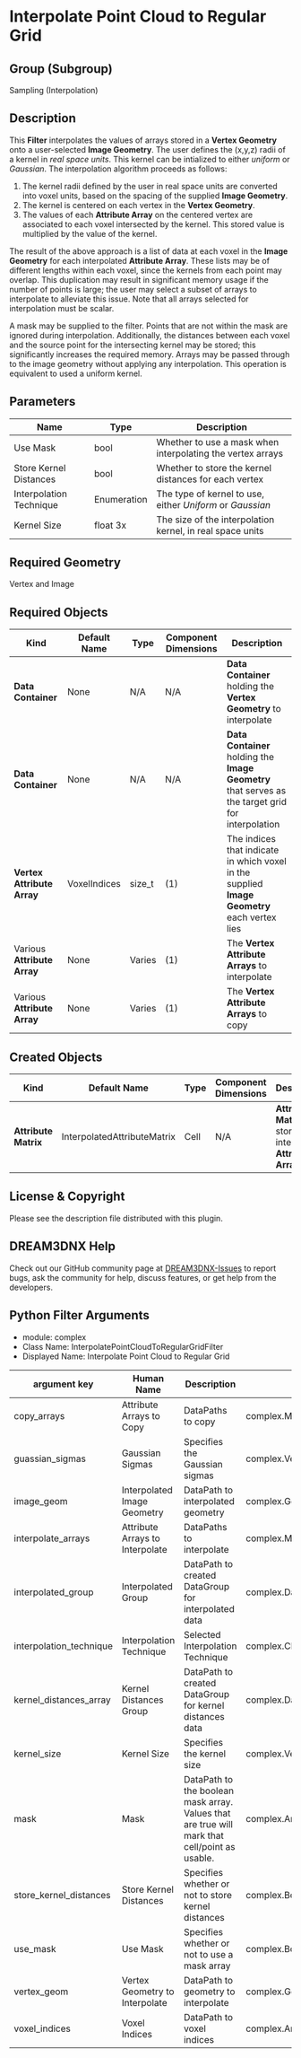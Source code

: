 Interpolate Point Cloud to Regular Grid
=============

## Group (Subgroup) ##

Sampling (Interpolation)

## Description ##

This **Filter** interpolates the values of arrays stored in a **Vertex Geometry** onto a user-selected **Image Geometry**.  The user defines the (x,y,z) radii of a kernel in *real space units*.  This kernel can be intialized to either *uniform* or *Gaussian*.  The interpolation algorithm proceeds as follows:

1. The kernel radii defined by the user in real space units are converted into voxel units, based on the spacing of the supplied **Image Geometry**.
2. The kernel is centered on each vertex in the **Vertex Geometry**.
3. The values of each **Attribute Array** on the centered vertex are associated to each voxel intersected by the kernel.  This stored value is multiplied by the value of the kernel.

The result of the above approach is a list of data at each voxel in the **Image Geometry** for each interpolated **Attribute Array**.  These lists may be of different lengths within each voxel, since the kernels from each point may overlap. This duplication may result in significant memory usage if the number of points is large; the user may select a subset of arrays to interpolate to alleviate this issue.  Note that all arrays selected for interpolation must be scalar.

A mask may be supplied to the filter.  Points that are not within the mask are ignored during interpolation.  Additionally, the distances between each voxel and the source point for the intersecting kernel may be stored; this significantly increases the required memory.  Arrays may be passed through to the image geometry without applying any interpolation.  This operation is equivalent to used a uniform kernel.

## Parameters ##

| Name | Type | Description |
|------|------|-------------|
| Use Mask | bool | Whether to use a mask when interpolating the vertex arrays |
| Store Kernel Distances | bool | Whether to store the kernel distances for each vertex |
| Interpolation Technique | Enumeration | The type of kernel to use, either *Uniform* or *Gaussian* |
| Kernel Size | float 3x | The size of the interpolation kernel, in real space units |

## Required Geometry ###

Vertex and Image

## Required Objects ##

| Kind | Default Name | Type | Component Dimensions | Description |
|------|--------------|------|----------------------|-------------|
| **Data Container** | None | N/A | N/A | **Data Container** holding the **Vertex Geometry** to interpolate |
| **Data Container** | None | N/A | N/A | **Data Container** holding the **Image Geometry** that serves as the target grid for interpolation |
| **Vertex Attribute Array** | VoxelIndices | size_t | (1) | The indices that indicate in which voxel in the supplied **Image Geometry** each vertex lies |
| Various **Attribute Array** | None | Varies | (1) | The **Vertex Attribute Arrays** to interpolate |
| Various **Attribute Array** | None | Varies | (1) | The **Vertex Attribute Arrays** to copy |

## Created Objects ##

| Kind | Default Name | Type | Component Dimensions | Description |
|------|--------------|------|----------------------|-------------|
| **Attribute Matrix** | InterpolatedAttributeMatrix | Cell | N/A | **Attribute Matrix** that stores the interpolated **Attribute Arrays** |

## License & Copyright ##

Please see the description file distributed with this plugin.

## DREAM3DNX Help

Check out our GitHub community page at [DREAM3DNX-Issues](https://github.com/BlueQuartzSoftware/DREAM3DNX-Issues) to report bugs, ask the community for help, discuss features, or get help from the developers.

## Python Filter Arguments

+ module: complex
+ Class Name: InterpolatePointCloudToRegularGridFilter
+ Displayed Name: Interpolate Point Cloud to Regular Grid

| argument key | Human Name | Description | Parameter Type |
|--------------|------------|-------------|----------------|
| copy_arrays | Attribute Arrays to Copy | DataPaths to copy | complex.MultiArraySelectionParameter |
| guassian_sigmas | Gaussian Sigmas | Specifies the Gaussian sigmas | complex.VectorFloat32Parameter |
| image_geom | Interpolated Image Geometry | DataPath to interpolated geometry | complex.GeometrySelectionParameter |
| interpolate_arrays | Attribute Arrays to Interpolate | DataPaths to interpolate | complex.MultiArraySelectionParameter |
| interpolated_group | Interpolated Group | DataPath to created DataGroup for interpolated data | complex.DataObjectNameParameter |
| interpolation_technique | Interpolation Technique | Selected Interpolation Technique | complex.ChoicesParameter |
| kernel_distances_array | Kernel Distances Group | DataPath to created DataGroup for kernel distances data | complex.DataObjectNameParameter |
| kernel_size | Kernel Size | Specifies the kernel size | complex.VectorFloat32Parameter |
| mask | Mask | DataPath to the boolean mask array. Values that are true will mark that cell/point as usable. | complex.ArraySelectionParameter |
| store_kernel_distances | Store Kernel Distances | Specifies whether or not to store kernel distances | complex.BoolParameter |
| use_mask | Use Mask | Specifies whether or not to use a mask array | complex.BoolParameter |
| vertex_geom | Vertex Geometry to Interpolate | DataPath to geometry to interpolate | complex.GeometrySelectionParameter |
| voxel_indices | Voxel Indices | DataPath to voxel indices | complex.ArraySelectionParameter |

